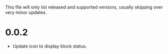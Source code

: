 This file will only list released and supported versions, usually skipping over very minor updates.

0.0.2
=====

* Update icon to display block status.
